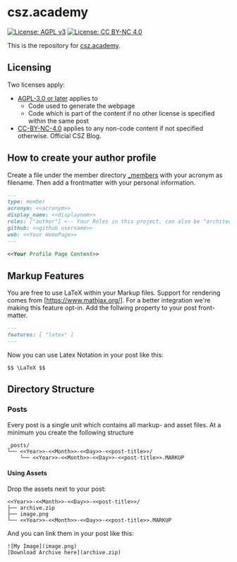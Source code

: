 # csz.academy

 [![License: AGPL v3](https://img.shields.io/badge/License-AGPL%20v3-blue.svg)](https://www.gnu.org/licenses/agpl-3.0.html)
 [![License: CC BY-NC 4.0](https://img.shields.io/badge/License-CC%20BY--NC%204.0-lightgrey.svg)](https://creativecommons.org/licenses/by-nc/4.0/)


This is the repository for [csz.academy](https://csz.academy).

## Licensing

Two licenses apply:

 - [AGPL-3.0 or later](./LICENSE.AGPL-3.0-or-later) applies to
   - Code used to generate the webpage
   - Code which is part of the content if no other license is specified within 
	 the same post
 - [CC-BY-NC-4.0](./LICENSE.CC-BY-NC-4.0) applies to any non-code content
   if not specified otherwise.
Official CSZ Blog.

## How to create your author profile

Create a file under the member directory [_members](https://github.com/csz-academy/csz.academy/tree/main/_members) with your acronym as filename. Then add a frontmatter with your personal information.

```md
---
type: member
acronym: <<acronym>>
display_name: <<displaynam>>
roles: ["author"] <-- Your Roles in this project, can also be "architect" or similar
github: <<github username>>
web: <<Your HomePage>>
---

<<Your Profile Page Content>>
```

## Markup Features

You are free to use LaTeX within your Markup files. Support for rendering comes from [https://www.mathjax.org/].
For a better integration we're making this feature opt-in. Add the follwing property to your post front-matter.
```md
---
features: [ "latex" ]
---
```
Now you can use Latex Notation in your post like this:
```
$$ \LaTeX $$
```

## Directory Structure

### Posts
Every post is a single unit which contains all markup- and asset files.
At a minimum you create the following structure
```
_posts/
└── <<Year>>-<<Month>>-<<Day>>-<<post-title>>/
    └── <<Year>>-<<Month>>-<<Day>>-<<post-title>>.MARKUP
```

#### Using Assets

Drop the assets next to your post:
```
<<Year>>-<<Month>>-<<Day>>-<<post-title>>/
├── archive.zip
├── image.png
└── <<Year>>-<<Month>>-<<Day>>-<<post-title>>.MARKUP
```
And you can link them in your post like this:
~~~
![My Image](image.png)
[Download Archive here](archive.zip)
~~~